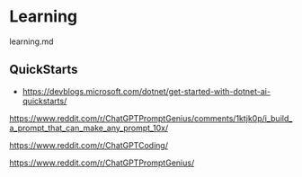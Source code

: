 # Learning

learning.md

## QuickStarts

*   https://devblogs.microsoft.com/dotnet/get-started-with-dotnet-ai-quickstarts/


https://www.reddit.com/r/ChatGPTPromptGenius/comments/1ktjk0p/i_build_a_prompt_that_can_make_any_prompt_10x/

https://www.reddit.com/r/ChatGPTCoding/

https://www.reddit.com/r/ChatGPTPromptGenius/

